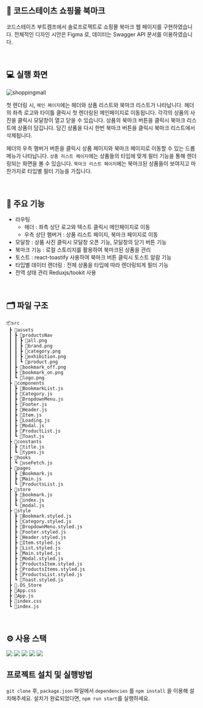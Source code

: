 ## 🛒 코드스테이츠 쇼핑몰 북마크
코드스테이츠 부트캠프에서 솔로프로젝트로 쇼핑몰 북마크 웹 페이지를 구현하였습니다.
전체적인 디자인 시안은 Figma 로, 데이터는 Swagger API 문서를 이용하였습니다.

</br>

## 💻 실행 화면
![shoppingmall](https://github.com/jeongjwon/fe-sprint-coz-shopping/assets/76391160/f6449c77-9bc2-4756-a5fe-df91a1718d14)

첫 렌더링 시, ```메인 페이지```에는 헤더와 상품 리스트와 북마크 리스트가 나타납니다.
헤더의 좌측 로고와 타이틀 클릭시 첫 렌더링된 메인페이지로 이동됩니다.
각각의 상품의 사진을 클릭시 모달창이 열고 닫을 수 있습니다. 
상품의 북마크 버튼을 클릭시 북마크 리스트에 상품이 담깁니다. 담긴 상품을 다시 한번 북마크 버튼을 클릭시 북마크 리스트에서 삭제됩니다.

헤더의 우측 햄버거 버튼을 클릭시 상품 페이지와 북마크 페이지로 이동할 수 있는 드롭메뉴가 나타납니다.
```상품 리스트 페이지```에는 상품들의 타입에 맞게 필터 기능을 통해 렌더링되는 화면을 볼 수 있습니다.
```북마크 리스트 페이지```에는 북마크된 상품들이 보여지고 마찬가지로 타입별 필터 기능을 가집니다.


</br>

## 📍 주요 기능
- 라우팅 
  - 헤더 : 좌측 상단 로고와 텍스트 클릭시 메인페이지로 이동
  - 우측 상단 햄버거 : 상품 리스트 페이지, 북마크 페이지로 이동
- 모달창 : 상품 사진 클릭시 모달창 오픈 기능, 모달창의 닫기 버튼 기능
- 북마크 기능 : 로컬 스토리지를 활용하여 북마크된 상품을 관리
- 토스트 : react-toastify 사용하여 북마크 버튼 클릭시 토스트 알람 기능
- 타입별 데이터 렌더링 : 전체 상품을 타입에 따라 렌더링되게 필터 기능
- 전역 상태 관리 Reduxjs/tookit 사용 

</br>

## 🗂️ 파일 구조

```
📦src
 ┣ 📂assets
 ┃ ┣ 📂productsNav
 ┃ ┃ ┣ 📜all.png
 ┃ ┃ ┣ 📜brand.png
 ┃ ┃ ┣ 📜category.png
 ┃ ┃ ┣ 📜exhibition.png
 ┃ ┃ ┗ 📜product.png
 ┃ ┣ 📜bookmark_off.png
 ┃ ┣ 📜bookmark_on.png
 ┃ ┗ 📜logo.png
 ┣ 📂components
 ┃ ┣ 📜BookmarkList.js
 ┃ ┣ 📜Category.js
 ┃ ┣ 📜DropdownMenu.js
 ┃ ┣ 📜Footer.js
 ┃ ┣ 📜Header.js
 ┃ ┣ 📜Item.js
 ┃ ┣ 📜Loading.js
 ┃ ┣ 📜Modal.js
 ┃ ┣ 📜ProductList.js
 ┃ ┗ 📜Toast.js
 ┣ 📂constants
 ┃ ┣ 📜title.js
 ┃ ┗ 📜types.js
 ┣ 📂hooks
 ┃ ┗ 📜useFetch.js
 ┣ 📂pages
 ┃ ┣ 📜Bookmark.js
 ┃ ┣ 📜Main.js
 ┃ ┗ 📜ProductsList.js
 ┣ 📂store
 ┃ ┣ 📜bookmark.js
 ┃ ┣ 📜index.js
 ┃ ┗ 📜modal.js
 ┣ 📂style
 ┃ ┣ 📜Bookmark.styled.js
 ┃ ┣ 📜Category.styled.js
 ┃ ┣ 📜DropdownMenu.styled.js
 ┃ ┣ 📜Footer.styled.js
 ┃ ┣ 📜Header.styled.js
 ┃ ┣ 📜Item.styled.js
 ┃ ┣ 📜List.styled.js
 ┃ ┣ 📜Main.styled.js
 ┃ ┣ 📜Modal.styled.js
 ┃ ┣ 📜ProductsItem.styled.js
 ┃ ┣ 📜ProductsItems.styled.js
 ┃ ┣ 📜ProductsList.styled.js
 ┃ ┗ 📜Toast.styled.js
 ┣ 📜.DS_Store
 ┣ 📜App.css
 ┣ 📜App.js
 ┣ 📜index.css
 ┗ 📜index.js
 ```
 </br>
 
## ⚙️ 사용 스택 
<img src="https://img.shields.io/badge/React-61DAFB?style=for-the-badge&logo=React&logoColor=white">
<img src="https://img.shields.io/badge/React Router Dom-CA4245?style=for-the-badge&logo=ReactRouter&logoColor=white">
<img src="https://img.shields.io/badge/Axios-5A29E4?style=for-the-badge&logo=Axios&logoColor=white">
<img src="https://img.shields.io/badge/styled components-DB7093?style=for-the-badge&logo=styled-components&logoColor=white">
<img src="https://img.shields.io/badge/Redux-764ABC?style=for-the-badge&logo=Redux&logoColor=white">



</br>

## 프로젝트 설치 및 실행방법
```git clone``` 후, ```package.json``` 파일에서 ```dependencies``` 를 ```npm install``` 을 이용해 설치해주세요.
설치가 완료되었다면, ```npm run start```를 실행하세요.




